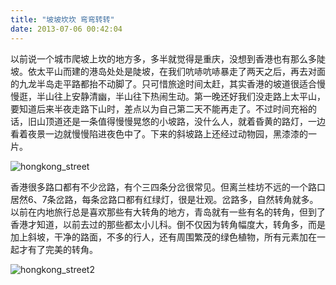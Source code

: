 ```yaml
---
title: "坡坡坎坎 弯弯转转"
date: 2013-07-06 00:42:04
---
```


以前说一个城市爬坡上坎的地方多，多半就觉得是重庆，没想到香港也有那么多陡坡。依太平山而建的港岛处处是陡坡，在我们吭哧吭哧暴走了两天之后，再去对面的九龙半岛走平路都抬不动脚了。只可惜旅途时间太赶，其实香港的坡道很适合慢慢逛，半山往上安静清幽，半山往下热闹生动。第一晚还好我们没走路上太平山，要知道后来半夜走路下山时，差点以为自己第二天不能再走了。不过时间充裕的话，旧山顶道还是一条值得慢慢晃悠的小坡路，没什么人，就着昏黄的路灯，一边看着夜景一边就慢慢陷进夜色中了。下来的斜坡路上还经过动物园，黑漆漆的一片。 

![hongkong_street](../../../images/2013/hongkong_street.jpg)

香港很多路口都有不少岔路，有个三四条分岔很常见。但离兰桂坊不远的一个路口居然6、7条岔路，每条岔路口都有红绿灯，很是壮观。岔路多，自然转角就多。以前在内地旅行总是喜欢那些有大转角的地方，青岛就有一些有名的转角，但到了香港才知道，以前去过的那些都太小儿科。倒不仅因为转角幅度大，转角多，而是加上斜坡，干净的路面，不多的行人，还有周围繁茂的绿色植物，所有元素加在一起才有了完美的转角。 

![hongkong_street2](../../../images/2013/hongkong_street2.jpg)